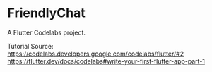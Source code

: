 # FriendlyChat

A Flutter Codelabs project.

Tutorial Source:
https://codelabs.developers.google.com/codelabs/flutter/#2
https://flutter.dev/docs/codelabs#write-your-first-flutter-app-part-1